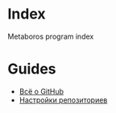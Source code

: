 # Index
Metaboros program index

# Guides
+ [Всё о GitHub](./Guides/GitHub.md)
+ [Настройки репозиториев](./Guides/RepoSettings.md)
